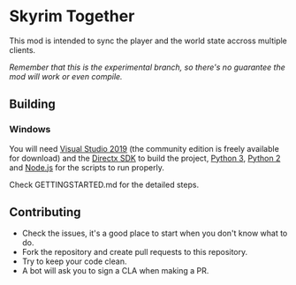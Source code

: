 # Skyrim Together

This mod is intended to sync the player and the world state accross multiple clients.

*Remember that this is the experimental branch, so there's no guarantee the mod will work or even compile.*

## Building

### Windows

You will need [Visual Studio 2019](https://www.visualstudio.com/downloads/) (the community edition is freely available for download) and the [Directx SDK](https://www.microsoft.com/en-us/download/details.aspx?id=6812) to build the project, [Python 3](https://www.python.org/downloads/), [Python 2](https://www.python.org/downloads/) and [Node.js](https://nodejs.org/en/) for the scripts to run properly.

Check GETTINGSTARTED.md for the detailed steps.

## Contributing

- Check the issues, it's a good place to start when you don't know what to do.
- Fork the repository and create pull requests to this repository.
- Try to keep your code clean.
- A bot will ask you to sign a CLA when making a PR.

